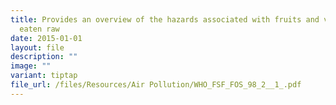 ```yaml
---
title: Provides an overview of the hazards associated with fruits and vegetables
  eaten raw
date: 2015-01-01
layout: file
description: ""
image: ""
variant: tiptap
file_url: /files/Resources/Air Pollution/WHO_FSF_FOS_98_2__1_.pdf
---
```

